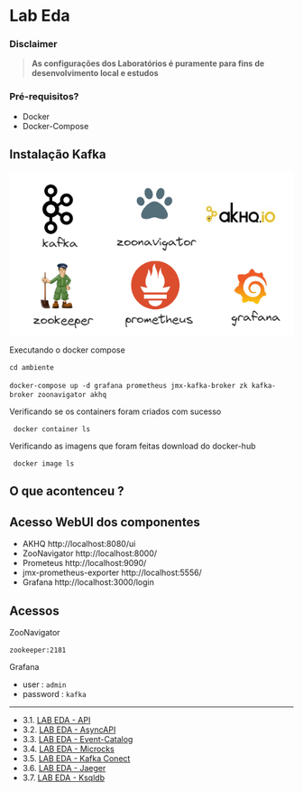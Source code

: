 # Lab Eda


### Disclaimer
> **As configurações dos Laboratórios é puramente para fins de desenvolvimento local e estudos**


### Pré-requisitos?
* Docker
* Docker-Compose



## Instalação Kafka 

![Cluster Mongo db](../content/ambiente.png)

Executando o docker compose

```
cd ambiente

docker-compose up -d grafana prometheus jmx-kafka-broker zk kafka-broker zoonavigator akhq

```

Verificando se os containers foram criados com sucesso

```
 docker container ls
```
Verificando as imagens que foram feitas download do docker-hub
```
 docker image ls
```

## O que acontenceu ?


## Acesso WebUI dos componentes


* AKHQ http://localhost:8080/ui
* ZooNavigator http://localhost:8000/
* Prometeus http://localhost:9090/
* jmx-prometheus-exporter http://localhost:5556/
* Grafana http://localhost:3000/login

## Acessos

ZooNavigator

```
zookeeper:2181
```

Grafana

* user : `admin`
* password : `kafka`

---

* 3.1. [LAB EDA - API](kafka-net/README.md)
* 3.2. [LAB EDA - AsyncAPI](asyncAPI/README.md)
* 3.3. [LAB EDA - Event-Catalog](event-catalog//README.md)
* 3.4. [LAB EDA - Microcks](microcks/README.md)
* 3.5. [LAB EDA - Kafka Conect](kafka-conect/README.md)
* 3.6. [LAB EDA - Jaeger](jaeger/README.md)
* 3.7. [LAB EDA - Ksqldb](ksql/README.md)